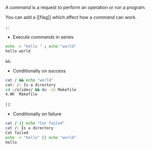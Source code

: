 A *command* is a request to perform an operation or run a program. 

You can add a [[flag]] which affect how a *command* can work. 

`;`:
- Execute *commands* in series
```bash
echo -n "hello " ; echo "world"
hello world
```

`&&`:
- Conditionally on success
```bash
cat / && echo "world"
cat: /: Is a directory
cd ~/slides/ && du -sh Makefile
4.0K  Makefile
```

`||`:
- Conditionally on failure
```bash
cat / || echo "Cat failed"
cat /: Is a directory
Cat failed
echo -n "hello" || echo "world"
hello
```